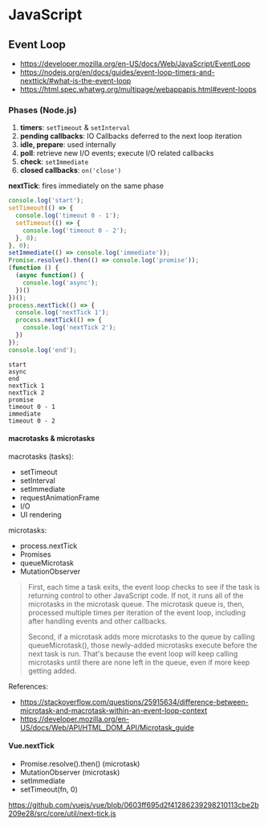 # JavaScript

## Event Loop

- https://developer.mozilla.org/en-US/docs/Web/JavaScript/EventLoop
- https://nodejs.org/en/docs/guides/event-loop-timers-and-nexttick/#what-is-the-event-loop
- https://html.spec.whatwg.org/multipage/webappapis.html#event-loops

### Phases (Node.js)

1. **timers**: `setTimeout` & `setInterval`
2. **pending callbacks**: IO Callbacks deferred to the next loop iteration
3. **idle, prepare**: used internally
4. **poll**: retrieve new I/O events; execute I/O related callbacks
5. **check**: `setImmediate`
6. **closed callbacks**: `on('close')`

**nextTick**: fires immediately on the same phase

```javascript
console.log('start');
setTimeout(() => {
  console.log('timeout 0 - 1');
  setTimeout(() => {
    console.log('timeout 0 - 2');
  }, 0);
}, 0);
setImmediate(() => console.log('immediate'));
Promise.resolve().then(() => console.log('promise'));
(function () { 
  (async function() { 
    console.log('async');
  })() 
})();
process.nextTick(() => {
  console.log('nextTick 1');
  process.nextTick(() => {
    console.log('nextTick 2');
  })
});
console.log('end');
```

```
start
async
end
nextTick 1
nextTick 2
promise
timeout 0 - 1
immediate
timeout 0 - 2
```

#### macrotasks & microtasks

macrotasks (tasks): 
- setTimeout
- setInterval
- setImmediate
- requestAnimationFrame
- I/O
- UI rendering

microtasks:
- process.nextTick
- Promises
- queueMicrotask
- MutationObserver

> First, each time a task exits, the event loop checks to see if the task is returning control to other JavaScript code. If not, it runs all of the microtasks in the microtask queue. The microtask queue is, then, processed multiple times per iteration of the event loop, including after handling events and other callbacks.
> 
> Second, if a microtask adds more microtasks to the queue by calling queueMicrotask(), those newly-added microtasks execute before the next task is run. That's because the event loop will keep calling microtasks until there are none left in the queue, even if more keep getting added.

References:
- https://stackoverflow.com/questions/25915634/difference-between-microtask-and-macrotask-within-an-event-loop-context
- https://developer.mozilla.org/en-US/docs/Web/API/HTML_DOM_API/Microtask_guide

#### Vue.nextTick

- Promise.resolve().then() (microtask)
- MutationObserver (microtask)
- setImmediate
- setTimeout(fn, 0)

https://github.com/vuejs/vue/blob/0603ff695d2f41286239298210113cbe2b209e28/src/core/util/next-tick.js
